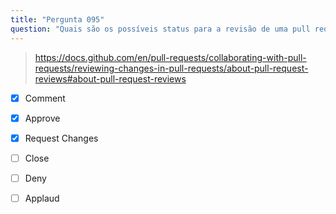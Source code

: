 ```yaml
---
title: "Pergunta 095"
question: "Quais são os possíveis status para a revisão de uma pull request? (Escolha três.)"
---
```



> https://docs.github.com/en/pull-requests/collaborating-with-pull-requests/reviewing-changes-in-pull-requests/about-pull-request-reviews#about-pull-request-reviews
- [x] Comment
- [x] Approve
- [x] Request Changes
- [ ] Close
- [ ] Deny
- [ ] Applaud

